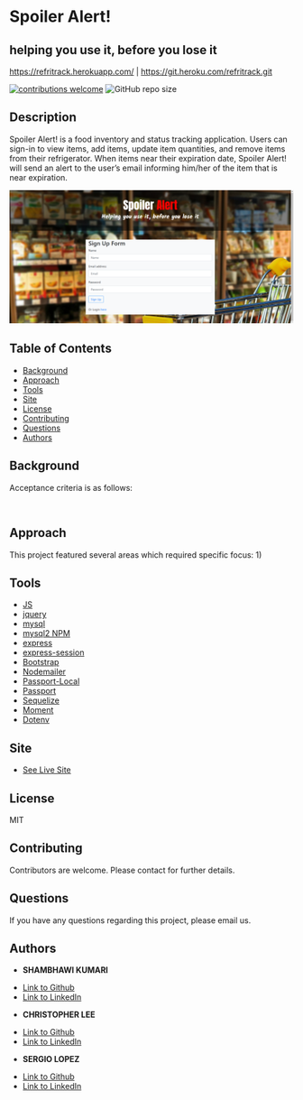 # Spoiler Alert!
## helping you use it, before you lose it
https://refritrack.herokuapp.com/ | https://git.heroku.com/refritrack.git

[![contributions welcome](https://img.shields.io/badge/contributions-welcome-brightgreen.svg?style=flat)](https://github.com/dwyl/esta/issues)
![GitHub repo size](https://img.shields.io/github/repo-size/shambhawi13/Refritrack)

## Description
Spoiler Alert! is a food inventory and status tracking application. Users can sign-in to view items, add items, update item quantities, and remove items from their refrigerator. When items near their expiration date, Spoiler Alert! will send an alert to the user’s email informing him/her of the item that is near expiration. 

![Image](./public/assets/img/SampleSignUp.png)

## Table of Contents
* [Background](#background)
* [Approach](#approach)
* [Tools](#tools)
* [Site](#site)
* [License](#license)
* [Contributing](#contributing)
* [Questions](#questions)
* [Authors](#authors)

## Background


Acceptance criteria is as follows:

```


```

## Approach
This project featured several areas which required specific focus:
1)


## Tools

* [JS](https://developer.mozilla.org/en-US/docs/Web/JavaScript)
* [jquery](https://jquery.com/)
* [mysql](https://www.mysql.com/)
* [mysql2 NPM](https://www.npmjs.com/package/mysql2)
* [express](https://expressjs.com/)
* [express-session](https://www.npmjs.com/package/express-handlebars)
* [Bootstrap](https://getbootstrap.com/)
* [Nodemailer](https://nodemailer.com/about/)
* [Passport-Local](https://www.npmjs.com/package/passport-local)
* [Passport](http://www.passportjs.org/)
* [Sequelize](https://sequelize.org/)
* [Moment](https://momentjs.com/)
* [Dotenv](https://www.npmjs.com/package/dotenv)

## Site

* [See Live Site](https://refritrack.herokuapp.com/)

## License
MIT

## Contributing
Contributors are welcome. Please contact for further details.

## Questions
If you have any questions regarding this project, please email us. 

## Authors
* **SHAMBHAWI  KUMARI** 

- [Link to Github](https://github.com/shambhawi13)
- [Link to LinkedIn](https://www.linkedin.com/in/shambhawi-kumari/)

* **CHRISTOPHER LEE** 

- [Link to Github](https://github.com/CofChips)
- [Link to LinkedIn](https://www.linkedin.com/in/christophernlee/)


* **SERGIO LOPEZ** 

- [Link to Github](https://github.com/cherjios)
- [Link to LinkedIn](https://www.linkedin.com/in/sergio-lopez-81790579/)

